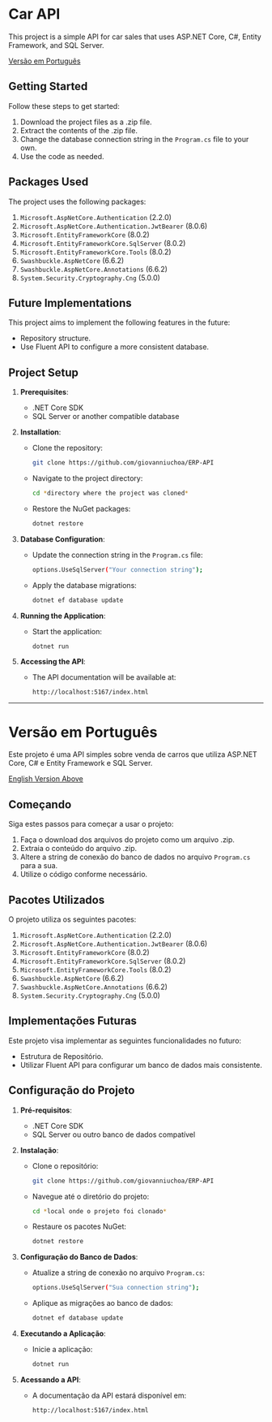 # Car API

This project is a simple API for car sales that uses ASP.NET Core, C#, Entity Framework, and SQL Server.

[Versão em Português](#versão-em-português)

## Getting Started

Follow these steps to get started:

1. Download the project files as a .zip file.
2. Extract the contents of the .zip file.
3. Change the database connection string in the `Program.cs` file to your own.
4. Use the code as needed.

## Packages Used

The project uses the following packages:

1. `Microsoft.AspNetCore.Authentication` (2.2.0)
2. `Microsoft.AspNetCore.Authentication.JwtBearer` (8.0.6)
3. `Microsoft.EntityFrameworkCore` (8.0.2)
4. `Microsoft.EntityFrameworkCore.SqlServer` (8.0.2)
5. `Microsoft.EntityFrameworkCore.Tools` (8.0.2)
6. `Swashbuckle.AspNetCore` (6.6.2)
7. `Swashbuckle.AspNetCore.Annotations` (6.6.2)
8. `System.Security.Cryptography.Cng` (5.0.0)

## Future Implementations

This project aims to implement the following features in the future:

- Repository structure.
- Use Fluent API to configure a more consistent database.

## Project Setup

1. **Prerequisites**:
    - .NET Core SDK
    - SQL Server or another compatible database

2. **Installation**:
    - Clone the repository:
      ```bash
      git clone https://github.com/giovanniuchoa/ERP-API
      ```
    - Navigate to the project directory:
      ```bash
      cd *directory where the project was cloned*
      ```
    - Restore the NuGet packages:
      ```bash
      dotnet restore
      ```

3. **Database Configuration**:
    - Update the connection string in the `Program.cs` file:
      ```bash
      options.UseSqlServer("Your connection string");
      ```
    - Apply the database migrations:
      ```bash
      dotnet ef database update
      ```

4. **Running the Application**:
    - Start the application:
      ```bash
      dotnet run
      ```

5. **Accessing the API**:
    - The API documentation will be available at:
      ```
      http://localhost:5167/index.html
      ```

---

# Versão em Português

Este projeto é uma API simples sobre venda de carros que utiliza ASP.NET Core, C# e Entity Framework e SQL Server.

[English Version Above](#english-version)

## Começando

Siga estes passos para começar a usar o projeto:

1. Faça o download dos arquivos do projeto como um arquivo .zip.
2. Extraia o conteúdo do arquivo .zip.
3. Altere a string de conexão do banco de dados no arquivo `Program.cs` para a sua.
4. Utilize o código conforme necessário.

## Pacotes Utilizados

O projeto utiliza os seguintes pacotes:

1. `Microsoft.AspNetCore.Authentication` (2.2.0)
2. `Microsoft.AspNetCore.Authentication.JwtBearer` (8.0.6)
3. `Microsoft.EntityFrameworkCore` (8.0.2)
4. `Microsoft.EntityFrameworkCore.SqlServer` (8.0.2)
5. `Microsoft.EntityFrameworkCore.Tools` (8.0.2)
6. `Swashbuckle.AspNetCore` (6.6.2)
7. `Swashbuckle.AspNetCore.Annotations` (6.6.2)
8. `System.Security.Cryptography.Cng` (5.0.0) 

## Implementações Futuras

Este projeto visa implementar as seguintes funcionalidades no futuro:

- Estrutura de Repositório.
- Utilizar Fluent API para configurar um banco de dados mais consistente.

## Configuração do Projeto

1. **Pré-requisitos**:
    - .NET Core SDK
    - SQL Server ou outro banco de dados compatível

2. **Instalação**:
    - Clone o repositório:
      ```bash
      git clone https://github.com/giovanniuchoa/ERP-API
      ```
    - Navegue até o diretório do projeto:
      ```bash
      cd *local onde o projeto foi clonado*
      ```
    - Restaure os pacotes NuGet:
      ```bash
      dotnet restore
      ```

3. **Configuração do Banco de Dados**:
    - Atualize a string de conexão no arquivo `Program.cs`:
      ```bash
      options.UseSqlServer("Sua connection string");
      ```
    - Aplique as migrações ao banco de dados:
      ```bash
      dotnet ef database update
      ```

4. **Executando a Aplicação**:
    - Inicie a aplicação:
      ```bash
      dotnet run
      ```

5. **Acessando a API**:
    - A documentação da API estará disponível em:
      ```
      http://localhost:5167/index.html
      ```
